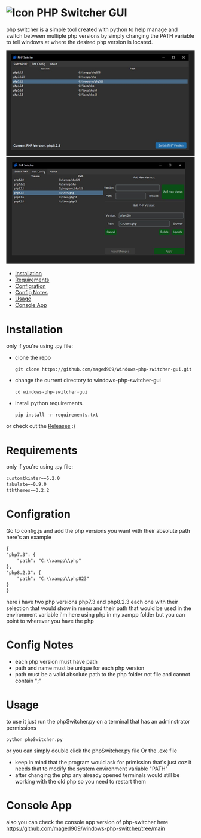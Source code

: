 <h1><span align="center">
  <img src="https://raw.githubusercontent.com/maged909/windows-php-switcher-gui/main/phpswitcher.ico" alt="Icon" width="40" height="40">
</span>
PHP Switcher GUI</h1>
php switcher is a simple tool created with python to help manage and switch between multiple php versions by simply changing the PATH variable to tell windows at where the desired php version is located.


![program picture](https://github.com/maged909/windows-php-switcher-gui/blob/main/phpSwitcherGUI.jpg)
![program picture](https://github.com/maged909/windows-php-switcher-gui/blob/main/phpSwitcherGUI-edit-tab.jpg)

- [Installation](#installation)
- [Requirements](#requirements)
- [Configration](#configration)
- [Config Notes](#config-notes)
- [Usage](#usage)
- [Console App](#console-app)


# Installation
only if you're using .py file:
-	clone the repo

		git clone https://github.com/maged909/windows-php-switcher-gui.git
		

-	change the current directory to windows-php-switcher-gui

		cd windows-php-switcher-gui
		
-	install python requirements

		pip install -r requirements.txt

or check out the [Releases](https://github.com/maged909/windows-php-switcher-gui/releases) :)

# Requirements
only if you're using .py file:

	customtkinter==5.2.0
	tabulate==0.9.0
	ttkthemes==3.2.2

# Configration
Go to config.js and add the php versions you want with their absolute path
here's an example

	{
    "php7.3": {
        "path": "C:\\xampp\\php"
    },
    "php8.2.3": {
        "path": "C:\\xampp\\php823"
    }
	}
	
here i have two php versions php7.3 and php8.2.3 each one with their selection that would show in menu and their path that would be used in the environment variable
i'm here using php in my xampp folder but you can point to wherever you have the php 

# Config Notes
- each php version must have path
- path and name must be unique for each php version
- path must be a valid absolute path to the php folder not file and cannot contain ";"
	
	
# Usage
to use it just run the phpSwitcher.py on a terminal that has an adminstrator permissions

	python phpSwitcher.py

or you can simply double click the phpSwitcher.py file Or the .exe file
	
- keep in mind that the program would ask for primission that's just coz it needs that to modify the system environment variable "PATH"
- after changing the php any already opened terminals would still be working with the old php so you need to restart them

# Console App
also you can check the console app version of php-switcher here https://github.com/maged909/windows-php-switcher/tree/main


